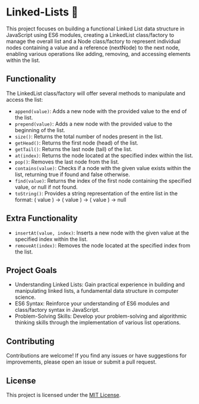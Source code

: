 # Linked-Lists 🔗

This project focuses on building a functional Linked List data structure in JavaScript using ES6 modules, creating a LinkedList class/factory to manage the overall list and a Node class/factory to represent individual nodes containing a value and a reference (nextNode) to the next node, enabling various operations like adding, removing, and accessing elements within the list.

## Functionality

The LinkedList class/factory will offer several methods to manipulate and access the list:

-   `append(value)`: Adds a new node with the provided value to the end of the list.
-   `prepend(value)`: Adds a new node with the provided value to the beginning of the list.
-   `size()`: Returns the total number of nodes present in the list.
-   `getHead()`: Returns the first node (head) of the list.
-   `getTail()`: Returns the last node (tail) of the list.
-   `at(index)`: Returns the node located at the specified index within the list.
-   `pop()`: Removes the last node from the list.
-   `contains(value)`: Checks if a node with the given value exists within the list, returning true if found and false otherwise.
-   `find(value)`: Returns the index of the first node containing the specified value, or null if not found.
-   `toString()`: Provides a string representation of the entire list in the format: ( value ) -> ( value ) -> ( value ) -> null

## Extra Functionality

-   `insertAt(value, index)`: Inserts a new node with the given value at the specified index within the list.
-   `removeAt(index)`: Removes the node located at the specified index from the list.

## Project Goals

-   Understanding Linked Lists: Gain practical experience in building and manipulating linked lists, a fundamental data structure in computer science.
-   ES6 Syntax: Reinforce your understanding of ES6 modules and class/factory syntax in JavaScript.
-   Problem-Solving Skills: Develop your problem-solving and algorithmic thinking skills through the implementation of various list operations.

## Contributing

Contributions are welcome! If you find any issues or have suggestions for improvements, please open an issue or submit a pull request.

## License

This project is licensed under the [MIT License](LICENSE).

